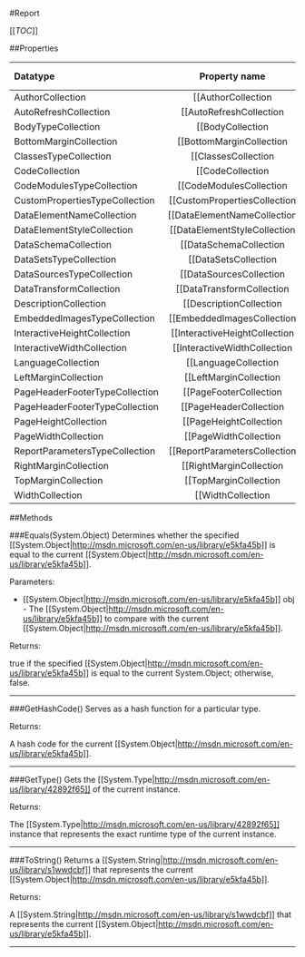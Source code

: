 #Report

[[_TOC_]]

##Properties

|Datatype|Property name|Property description|Default Value|
|:-------|:----------:|:-----------------:|:-----------:|
|AuthorCollection|[[AuthorCollection|/API/Rdl/CodeSamples/Rdl_Report_AuthorCollection]]||null|
|AutoRefreshCollection|[[AutoRefreshCollection|/API/Rdl/CodeSamples/Rdl_Report_AutoRefreshCollection]]||null|
|BodyTypeCollection|[[BodyCollection|/API/Rdl/CodeSamples/Rdl_Report_BodyCollection]]||null|
|BottomMarginCollection|[[BottomMarginCollection|/API/Rdl/CodeSamples/Rdl_Report_BottomMarginCollection]]||null|
|ClassesTypeCollection|[[ClassesCollection|/API/Rdl/CodeSamples/Rdl_Report_ClassesCollection]]||null|
|CodeCollection|[[CodeCollection|/API/Rdl/CodeSamples/Rdl_Report_CodeCollection]]||null|
|CodeModulesTypeCollection|[[CodeModulesCollection|/API/Rdl/CodeSamples/Rdl_Report_CodeModulesCollection]]||null|
|CustomPropertiesTypeCollection|[[CustomPropertiesCollection|/API/Rdl/CodeSamples/Rdl_Report_CustomPropertiesCollection]]||null|
|DataElementNameCollection|[[DataElementNameCollection|/API/Rdl/CodeSamples/Rdl_Report_DataElementNameCollection]]||null|
|DataElementStyleCollection|[[DataElementStyleCollection|/API/Rdl/CodeSamples/Rdl_Report_DataElementStyleCollection]]||null|
|DataSchemaCollection|[[DataSchemaCollection|/API/Rdl/CodeSamples/Rdl_Report_DataSchemaCollection]]||null|
|DataSetsTypeCollection|[[DataSetsCollection|/API/Rdl/CodeSamples/Rdl_Report_DataSetsCollection]]||null|
|DataSourcesTypeCollection|[[DataSourcesCollection|/API/Rdl/CodeSamples/Rdl_Report_DataSourcesCollection]]||null|
|DataTransformCollection|[[DataTransformCollection|/API/Rdl/CodeSamples/Rdl_Report_DataTransformCollection]]||null|
|DescriptionCollection|[[DescriptionCollection|/API/Rdl/CodeSamples/Rdl_Report_DescriptionCollection]]||null|
|EmbeddedImagesTypeCollection|[[EmbeddedImagesCollection|/API/Rdl/CodeSamples/Rdl_Report_EmbeddedImagesCollection]]||null|
|InteractiveHeightCollection|[[InteractiveHeightCollection|/API/Rdl/CodeSamples/Rdl_Report_InteractiveHeightCollection]]||null|
|InteractiveWidthCollection|[[InteractiveWidthCollection|/API/Rdl/CodeSamples/Rdl_Report_InteractiveWidthCollection]]||null|
|LanguageCollection|[[LanguageCollection|/API/Rdl/CodeSamples/Rdl_Report_LanguageCollection]]||null|
|LeftMarginCollection|[[LeftMarginCollection|/API/Rdl/CodeSamples/Rdl_Report_LeftMarginCollection]]||null|
|PageHeaderFooterTypeCollection|[[PageFooterCollection|/API/Rdl/CodeSamples/Rdl_Report_PageFooterCollection]]||null|
|PageHeaderFooterTypeCollection|[[PageHeaderCollection|/API/Rdl/CodeSamples/Rdl_Report_PageHeaderCollection]]||null|
|PageHeightCollection|[[PageHeightCollection|/API/Rdl/CodeSamples/Rdl_Report_PageHeightCollection]]||null|
|PageWidthCollection|[[PageWidthCollection|/API/Rdl/CodeSamples/Rdl_Report_PageWidthCollection]]||null|
|ReportParametersTypeCollection|[[ReportParametersCollection|/API/Rdl/CodeSamples/Rdl_Report_ReportParametersCollection]]||null|
|RightMarginCollection|[[RightMarginCollection|/API/Rdl/CodeSamples/Rdl_Report_RightMarginCollection]]||null|
|TopMarginCollection|[[TopMarginCollection|/API/Rdl/CodeSamples/Rdl_Report_TopMarginCollection]]||null|
|WidthCollection|[[WidthCollection|/API/Rdl/CodeSamples/Rdl_Report_WidthCollection]]||null|


##Methods

###Equals(System.Object)
Determines whether the specified [[System.Object|http://msdn.microsoft.com/en-us/library/e5kfa45b]] is equal to the current [[System.Object|http://msdn.microsoft.com/en-us/library/e5kfa45b]].

Parameters: 

* [[System.Object|http://msdn.microsoft.com/en-us/library/e5kfa45b]] obj  - The [[System.Object|http://msdn.microsoft.com/en-us/library/e5kfa45b]] to compare with the current [[System.Object|http://msdn.microsoft.com/en-us/library/e5kfa45b]].





Returns:

true if the specified [[System.Object|http://msdn.microsoft.com/en-us/library/e5kfa45b]] is equal to the current System.Object; otherwise, false.


---


###GetHashCode()
 Serves as a hash function for a particular type.  





Returns:

A hash code for the current [[System.Object|http://msdn.microsoft.com/en-us/library/e5kfa45b]].


---


###GetType()
Gets the [[System.Type|http://msdn.microsoft.com/en-us/library/42892f65]] of the current instance.





Returns:

The [[System.Type|http://msdn.microsoft.com/en-us/library/42892f65]] instance that represents the exact runtime type of the current instance.


---


###ToString()
Returns a [[System.String|http://msdn.microsoft.com/en-us/library/s1wwdcbf]] that represents the current [[System.Object|http://msdn.microsoft.com/en-us/library/e5kfa45b]].





Returns:

A [[System.String|http://msdn.microsoft.com/en-us/library/s1wwdcbf]] that represents the current [[System.Object|http://msdn.microsoft.com/en-us/library/e5kfa45b]].


---


